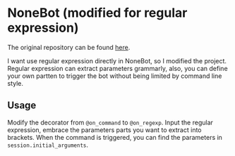 # NoneBot (modified for regular expression)

The original repository can be found [here](https://github.com/nonebot/nonebot).

I want use regular expression directly in NoneBot, so I modified the project.
Regular expression can extract parameters grammarly, also, you can define your own partten to trigger the bot without being limited by command line style.

## Usage

Modify the decorator from `@on_command` to `@on_regexp`. 
Input the regular expression, embrace the parameters parts you want to extract into brackets.
When the command is triggered, you can find the parameters in `session.initial_arguments`.

